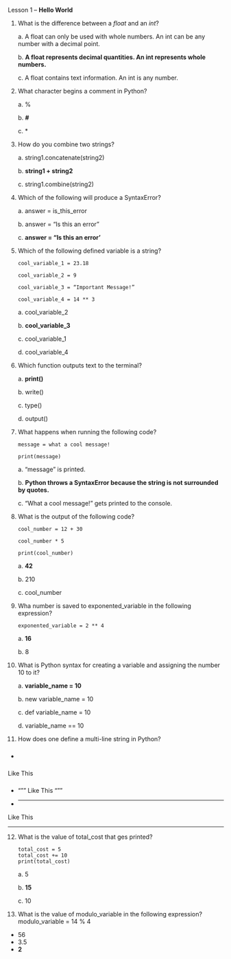 Lesson 1 – **Hello World**

1.	What is the difference between a *float* and an *int*?

    a. A float can only be used with whole numbers. An int can be any number with a decimal point.
  
    b. **A float represents decimal quantities. An int represents whole numbers.**
  
    c. A float contains text information. An int is any number.

2.	What character begins a comment in Python?

    a.	%

    b.  **#**
	
    c.  *

3.	How do you combine two strings?

	a.	string1.concatenate(string2)

	b.	**string1 + string2**

	c.	string1.combine(string2)

4.	Which of the following will produce a SyntaxError?

	a.	answer = is_this_error
	
	b.	answer = “Is this an error”
	
	c.	**answer = “Is this an error’**

5.	Which of the following defined variable is a string?

		cool_variable_1 = 23.18
	
		cool_variable_2 = 9
	
		cool_variable_3 = “Important Message!”
	
		cool_variable_4 = 14 ** 3
	
	a.	cool_variable_2
	
	b.	**cool_variable_3**
	
	c.	cool_variable_1
	
	d.	cool_variable_4

6.	Which function outputs text to the terminal?

	a.	**print()**
	
	b.	write()
	
	c.	type()
	
	d.	output()

7.	What happens when running the following code?

		message = what a cool message!

		print(message)
		
	a.	“message” is printed.
	
	b.	**Python throws a SyntaxError because the string is not surrounded by quotes.**
	
	c.	“What a cool message!” gets printed to the console.

8.	What is the output of the following code?

		cool_number = 12 + 30
		
		cool_number * 5

		print(cool_number)
		
	a.	**42**

	b.	210
	
	c.	cool_number

9.	Wha number is saved to exponented_variable in the following expression?

		exponented_variable = 2 ** 4
		
	a.	**16**
	
	b.	8

10.	What is Python syntax for creating a variable and assigning the number 10 to it?

	a.	**variable_name = 10**

	b.	new variable_name = 10

	c.	def variable_name = 10

	d.	variable_name == 10

11.	How does one define a multi-line string in Python?
-	###
Like
This
###
-	“””
Like
This
“””
-	***
Like
This
***

12.	What is the value of total_cost that ges printed?

		total_cost = 5
		total_cost += 10
		print(total_cost)

	a.	5
	
	b.	**15**
	
	c.	10

13.	What is the value of modulo_variable in the following expression?
modulo_variable = 14 % 4
-	56
-	3.5
-	**2**
